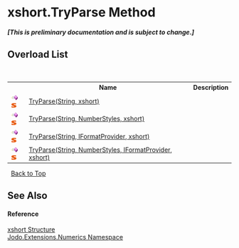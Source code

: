 # xshort.TryParse Method 
 _**\[This is preliminary documentation and is subject to change.\]**_


## Overload List
&nbsp;<table><tr><th></th><th>Name</th><th>Description</th></tr><tr><td>![Public method](media/pubmethod.gif "Public method")![Static member](media/static.gif "Static member")</td><td><a href="M_Jodo_Extensions_Numerics_xshort_TryParse">TryParse(String, xshort)</a></td><td /></tr><tr><td>![Public method](media/pubmethod.gif "Public method")![Static member](media/static.gif "Static member")</td><td><a href="M_Jodo_Extensions_Numerics_xshort_TryParse_1">TryParse(String, NumberStyles, xshort)</a></td><td /></tr><tr><td>![Public method](media/pubmethod.gif "Public method")![Static member](media/static.gif "Static member")</td><td><a href="M_Jodo_Extensions_Numerics_xshort_TryParse_3">TryParse(String, IFormatProvider, xshort)</a></td><td /></tr><tr><td>![Public method](media/pubmethod.gif "Public method")![Static member](media/static.gif "Static member")</td><td><a href="M_Jodo_Extensions_Numerics_xshort_TryParse_2">TryParse(String, NumberStyles, IFormatProvider, xshort)</a></td><td /></tr></table>&nbsp;
<a href="#xshort.tryparse-method">Back to Top</a>

## See Also


#### Reference
<a href="T_Jodo_Extensions_Numerics_xshort">xshort Structure</a><br /><a href="N_Jodo_Extensions_Numerics">Jodo.Extensions.Numerics Namespace</a><br />